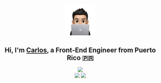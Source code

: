 <h1 align="center"><a href="https://www.carlosadriangarcia.com"><img width="20%" alt="Hi, I'm Carlos, a Front-End Engineer!" src="./assets/avatar-coding.svg"/></a></h1>
<h2 align="center">Hi, I'm <a href="https://www.carlosadriangarcia.com">Carlos</a>, a Front-End Engineer from Puerto Rico 🇵🇷</h2>
<div align="center">
  <a href="https://www.linkedin.com/in/carlos-a-garcia32/">
    <img src="https://img.shields.io/badge/LinkedIn-0077B5?style=plastic&logo=linkedin&logoColor=white" />
  </a>
</div>
<div align="center">
   <img src="https://img.shields.io/badge/-ReactJs-61DAFB?logo=react&logoColor=white&style=plastic" />
   <img src="https://img.shields.io/badge/-HTML-dc4a25?logo=html&logoColor=white&style=plastic" />
</div>
